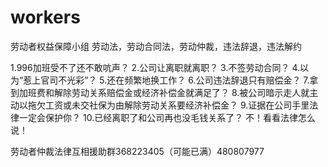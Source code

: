 # workers
劳动者权益保障小组
劳动法，劳动合同法，劳动仲裁，违法辞退，违法解约

1.996加班受不了还不敢吭声？
2.公司让离职就离职？
3.不签劳动合同？
4.以为“惹上官司不光彩”？
5.还在频繁地换工作？
6.公司违法辞退只有赔偿金？
7.拿到加班费和解除劳动关系赔偿金或经济补偿金就满足了？
8.被公司暗示走人就主动以拖欠工资或未交社保为由解除劳动关系要经济补偿金？
9.证据在公司手里法律一定会保护你？
10.已经离职了和公司再也没毛钱关系了？
不！看看法律怎么说！



劳动者仲裁法律互相援助群368223405（可能已满）480807977
